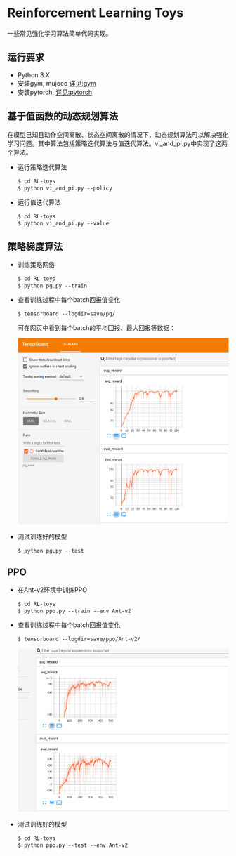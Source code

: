 # Reinforcement Learning Toys
一些常见强化学习算法简单代码实现。  
## 运行要求
- Python 3.X
- 安装gym, mujoco [详见:gym](https://github.com/openai/gym)
- 安装pytorch, [详见:pytorch](https://pytorch.org/)

## 基于值函数的动态规划算法
在模型已知且动作空间离散、状态空间离散的情况下，动态规划算法可以解决强化学习问题。其中算法包括策略迭代算法与值迭代算法。vi_and_pi.py中实现了这两个算法。
- 运行策略迭代算法
    ```shell
    $ cd RL-toys
    $ python vi_and_pi.py --policy
    ```
- 运行值迭代算法
    ```shell
    $ cd RL-toys
    $ python vi_and_pi.py --value
    ```
## 策略梯度算法
- 训练策略网络
    ```shell
    $ cd RL-toys
    $ python pg.py --train
    ```
- 查看训练过程中每个batch回报值变化
    ```shell
    $ tensorboard --logdir=save/pg/
    ```
    可在网页中看到每个batch的平均回报、最大回报等数据：  

    ![](resource_md/img/pg_cart_tensorboard.png)  

- 测试训练好的模型
    ```shell
    $ python pg.py --test
    ```

## PPO
-  在Ant-v2环境中训练PPO
    ```shell
    $ cd RL-toys
    $ python ppo.py --train --env Ant-v2
    ```
     
- 查看训练过程中每个batch回报值变化
    ```shell
    $ tensorboard --logdir=save/ppo/Ant-v2/
    ```

    ![](resource_md/img/Ant-v2-2.png) 
-  测试训练好的模型
    ```shell
    $ cd RL-toys
    $ python ppo.py --test --env Ant-v2
    ```

